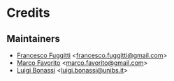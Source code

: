 # Credits

## Maintainers

* [Francesco Fuggitti](https://github.com/francescofuggitti) <[francesco.fuggitti@gmail.com](mailto:francesco.fuggitti@gmail.com)>
* [Marco Favorito](https://github.com/marcofavorito) <[marco.favorito@gmail.com](mailto:marco.favorito@gmail.com)>
* [Luigi Bonassi](https://github.com/LBonassi95) <[luigi.bonassi@unibs.it](mailto:luigi.bonassi@unibs.it)>
